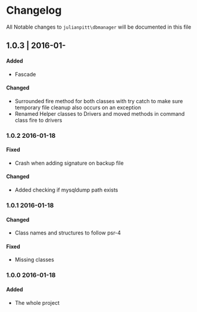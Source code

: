 # Changelog

All Notable changes to `julianpitt\dbmanager` will be documented in this file

## 1.0.3 | 2016-01-

#### Added
- Fascade

#### Changed
- Surrounded fire method for both classes with try catch to make sure temporary file cleanup also occurs on an exception
- Renamed Helper classes to Drivers and moved methods in command class fire to drivers

### 1.0.2 2016-01-18

#### Fixed
- Crash when adding signature on backup file

#### Changed
- Added checking if mysqldump path exists

### 1.0.1 2016-01-18

#### Changed
- Class names and structures to follow psr-4

#### Fixed
- Missing classes


### 1.0.0 2016-01-18

#### Added
- The whole project